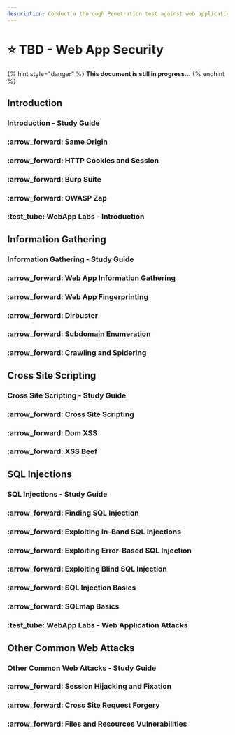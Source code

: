```yaml
---
description: Conduct a thorough Penetration test against web applications.
---
```


# ⭐ TBD - Web App Security

{% hint style="danger" %}
**This document is still in progress...**&#x20;
{% endhint %}

## Introduction

### Introduction - Study Guide

### :arrow\_forward: Same Origin

### :arrow\_forward: HTTP Cookies and Session

### :arrow\_forward: Burp Suite

### :arrow\_forward: OWASP Zap

### :test\_tube: WebApp Labs - Introduction

## Information Gathering

### Information Gathering - Study Guide

### :arrow\_forward: Web App Information Gathering

### :arrow\_forward: Web App Fingerprinting

### :arrow\_forward: Dirbuster

### :arrow\_forward: Subdomain Enumeration

### :arrow\_forward: Crawling and Spidering

## Cross Site Scripting

### Cross Site Scripting - Study Guide

### :arrow\_forward: Cross Site Scripting

### :arrow\_forward: Dom XSS

### :arrow\_forward: XSS Beef

## SQL Injections

### SQL Injections - Study Guide

### :arrow\_forward: Finding SQL Injection

### :arrow\_forward: Exploiting In-Band SQL Injections

### :arrow\_forward: Exploiting Error-Based SQL Injection

### :arrow\_forward: Exploiting Blind SQL Injection

### :arrow\_forward: SQL Injection Basics

### :arrow\_forward: SQLmap Basics

### :test\_tube: WebApp Labs - Web Application Attacks

## Other Common Web Attacks

### Other Common Web Attacks - Study Guide

### :arrow\_forward: Session Hijacking and Fixation

### :arrow\_forward: Cross Site Request Forgery

### :arrow\_forward: Files and Resources Vulnerabilities
